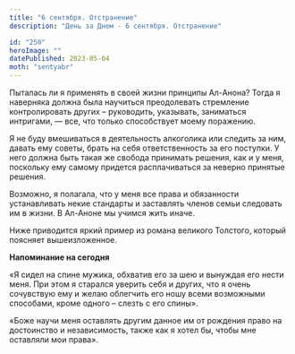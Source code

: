 ```yaml
---
title: "6 сентября. Отстранение"
description: "День за Днем - 6 сентября. Отстранение"

id: "250"
heroImage: ""
datePublished: 2023-05-04
moth: "sentyabr"
---
```


Пыталась ли я применять в своей жизни принципы Ал-Анона? Тогда я наверняка
должна была научиться преодолевать стремление контролировать других –
руководить, указывать, заниматься интригами, — все, что только способствует
моему поражению.

Я не буду вмешиваться в деятельность алкоголика или следить за ним, давать ему
советы, брать на себя ответственность за его поступки. У него должна быть
такая же свобода принимать решения, как и у меня, поскольку ему самому
придется расплачиваться за неверно принятые решения.

Возможно, я полагала, что у меня все права и обязанности устанавливать некие
стандарты и заставлять членов семьи следовать им в жизни. В Ал-Аноне мы учимся
жить иначе.

Ниже приводится яркий пример из романа великого Толстого, который поясняет
вышеизложенное.

**Напоминание на сегодня**

«Я сидел на спине мужика, обхватив его за шею и вынуждая его нести меня. При
этом я старался уверить себя и других, что я очень сочувствую ему и желаю
облегчить его ношу всеми возможными способами, кроме одного – слезть с его
спины».

«Боже научи меня оставлять другим данное им от рождения право на достоинство и
независимость, также как я хотел бы, чтобы мне оставляли мои права».
